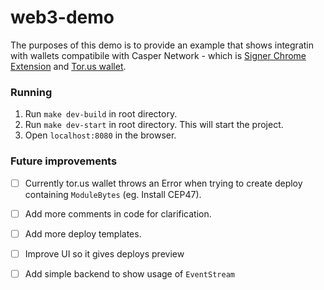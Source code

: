 # web3-demo

The purposes of this demo is to provide an example that shows integratin with wallets compatibile with Casper Network - which is [Signer Chrome Extension](https://chrome.google.com/webstore/detail/casperlabs-signer/djhndpllfiibmcdbnmaaahkhchcoijce?hl=en) and [Tor.us wallet](https://tor.us/).

### Running

1. Run `make dev-build` in root directory.
2. Run `make dev-start` in root directory. This will start the project.
3. Open `localhost:8080` in the browser.

### Future improvements

- [ ] Currently tor.us wallet throws an Error when trying to create deploy containing `ModuleBytes` (eg. Install CEP47).
- [ ] Add more comments in code for clarification.
- [ ] Add more deploy templates. 
- [ ] Improve UI so it gives deploys preview
- [ ] Add simple backend to show usage of `EventStream`

